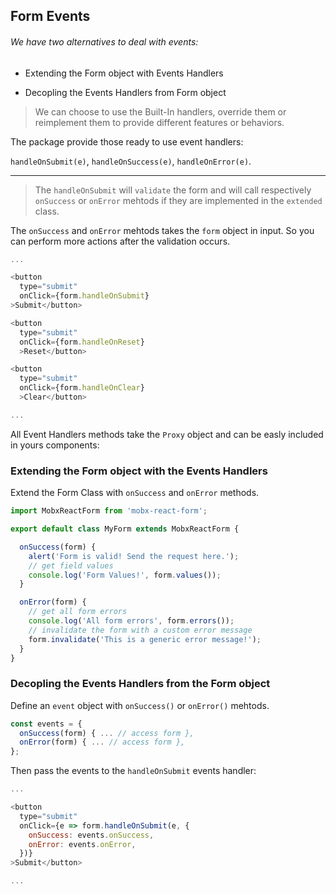 ## Form Events

###### We have two alternatives to deal with events:

- Extending the Form object with Events Handlers

- Decopling the Events Handlers from Form object

> We can choose to use the Built-In handlers, override them or reimplement them to provide different features or behaviors.

The package provide those ready to use event handlers:

`handleOnSubmit(e)`, `handleOnSuccess(e)`, `handleOnError(e)`.

---


> The `handleOnSubmit` will `validate` the form and will call respectively `onSuccess` or `onError` mehtods if they are implemented in the `extended` class.


The `onSuccess` and `onError` mehtods takes the `form` object in input. So you can perform more actions after the validation occurs.


```javascript
...

<button
  type="submit"
  onClick={form.handleOnSubmit}
>Submit</button>

<button
  type="submit"
  onClick={form.handleOnReset}
  >Reset</button>

<button
  type="submit"
  onClick={form.handleOnClear}
  >Clear</button>

...
```

All Event Handlers methods take the `Proxy` object and can be easly included in yours components:


### Extending the Form object with the Events Handlers

Extend the Form Class with `onSuccess` and `onError` methods.

```javascript
import MobxReactForm from 'mobx-react-form';

export default class MyForm extends MobxReactForm {

  onSuccess(form) {
    alert('Form is valid! Send the request here.');
    // get field values
    console.log('Form Values!', form.values());
  }

  onError(form) {
    // get all form errors
    console.log('All form errors', form.errors());
    // invalidate the form with a custom error message
    form.invalidate('This is a generic error message!');
  }
}
```

### Decopling the Events Handlers from the Form object

Define an `event` object with `onSuccess()` or `onError()` mehtods.

```javascript
const events = {
  onSuccess(form) { ... // access form },
  onError(form) { ... // access form },
};
```

Then pass the events to the `handleOnSubmit` events handler:

```javascript
...

<button
  type="submit"
  onClick={e => form.handleOnSubmit(e, {
    onSuccess: events.onSuccess,
    onError: events.onError,
  })}
>Submit</button>

...
```
